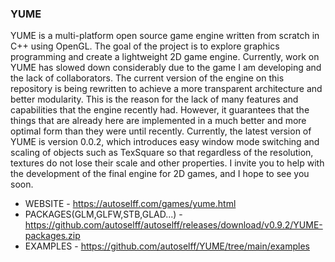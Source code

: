 ### YUME
YUME is a multi-platform open source game engine written from scratch in C++ using OpenGL. The goal of the project is to explore graphics programming and create a lightweight 2D game engine. Currently, work on YUME has slowed down considerably due to the game I am developing and the lack of collaborators. The current version of the engine on this repository is being rewritten to achieve a more transparent architecture and better modularity. This is the reason for the lack of many features and capabilities that the engine recently had. However, it guarantees that the things that are already here are implemented in a much better and more optimal form than they were until recently. Currently, the latest version of YUME is version 0.0.2, which introduces easy window mode switching and scaling of objects such as TexSquare so that regardless of the resolution, textures do not lose their scale and other properties. I invite you to help with the development of the final engine for 2D games, and I hope to see you soon.

- WEBSITE - https://autoselff.com/games/yume.html
- PACKAGES(GLM,GLFW,STB,GLAD...) - https://github.com/autoselff/autoselff/releases/download/v0.9.2/YUME-packages.zip
- EXAMPLES - https://github.com/autoselff/YUME/tree/main/examples
